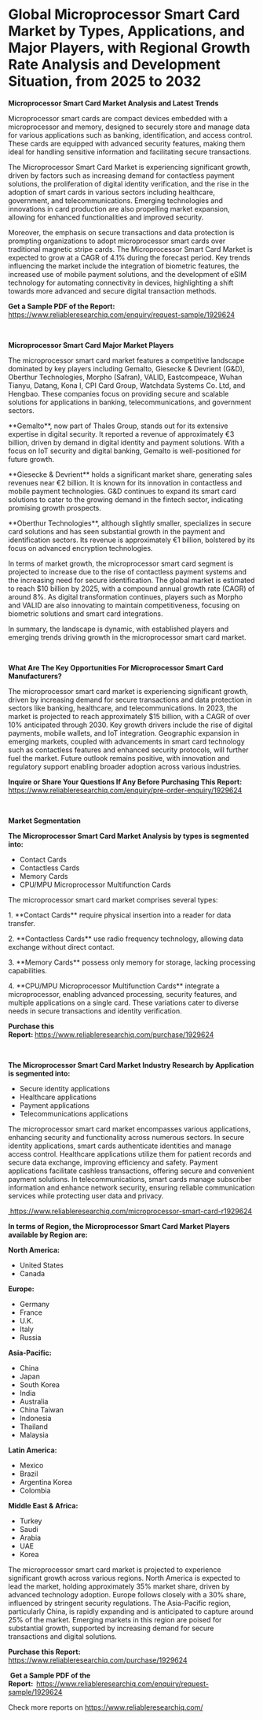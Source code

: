 <p><h1>Global Microprocessor Smart Card Market by Types, Applications, and Major Players, with Regional Growth Rate Analysis and Development Situation, from 2025 to 2032</h1></p><p><strong>Microprocessor Smart Card Market Analysis and Latest Trends</strong></p>
<p><p>Microprocessor smart cards are compact devices embedded with a microprocessor and memory, designed to securely store and manage data for various applications such as banking, identification, and access control. These cards are equipped with advanced security features, making them ideal for handling sensitive information and facilitating secure transactions.</p><p>The Microprocessor Smart Card Market is experiencing significant growth, driven by factors such as increasing demand for contactless payment solutions, the proliferation of digital identity verification, and the rise in the adoption of smart cards in various sectors including healthcare, government, and telecommunications. Emerging technologies and innovations in card production are also propelling market expansion, allowing for enhanced functionalities and improved security.</p><p>Moreover, the emphasis on secure transactions and data protection is prompting organizations to adopt microprocessor smart cards over traditional magnetic stripe cards. The Microprocessor Smart Card Market is expected to grow at a CAGR of 4.1% during the forecast period. Key trends influencing the market include the integration of biometric features, the increased use of mobile payment solutions, and the development of eSIM technology for automating connectivity in devices, highlighting a shift towards more advanced and secure digital transaction methods.</p></p>
<p><strong>Get a Sample PDF of the Report:&nbsp;</strong> <a href="https://www.reliableresearchiq.com/enquiry/request-sample/1929624?utm_campaign=2277&utm_medium=2&utm_source=Github&utm_content=ia&utm_term=29032025&utm_id=microprocessor-smart-card">https://www.reliableresearchiq.com/enquiry/request-sample/1929624</a></p>
<p>&nbsp;</p>
<p><strong>Microprocessor Smart Card Major Market Players</strong></p>
<p><p>The microprocessor smart card market features a competitive landscape dominated by key players including Gemalto, Giesecke & Devrient (G&D), Oberthur Technologies, Morpho (Safran), VALID, Eastcompeace, Wuhan Tianyu, Datang, Kona I, CPI Card Group, Watchdata Systems Co. Ltd, and Hengbao. These companies focus on providing secure and scalable solutions for applications in banking, telecommunications, and government sectors.</p><p>**Gemalto**, now part of Thales Group, stands out for its extensive expertise in digital security. It reported a revenue of approximately €3 billion, driven by demand in digital identity and payment solutions. With a focus on IoT security and digital banking, Gemalto is well-positioned for future growth.</p><p>**Giesecke & Devrient** holds a significant market share, generating sales revenues near €2 billion. It is known for its innovation in contactless and mobile payment technologies. G&D continues to expand its smart card solutions to cater to the growing demand in the fintech sector, indicating promising growth prospects.</p><p>**Oberthur Technologies**, although slightly smaller, specializes in secure card solutions and has seen substantial growth in the payment and identification sectors. Its revenue is approximately €1 billion, bolstered by its focus on advanced encryption technologies.</p><p>In terms of market growth, the microprocessor smart card segment is projected to increase due to the rise of contactless payment systems and the increasing need for secure identification. The global market is estimated to reach $10 billion by 2025, with a compound annual growth rate (CAGR) of around 8%. As digital transformation continues, players such as Morpho and VALID are also innovating to maintain competitiveness, focusing on biometric solutions and smart card integrations.</p><p>In summary, the landscape is dynamic, with established players and emerging trends driving growth in the microprocessor smart card market.</p></p>
<p>&nbsp;</p>
<p><strong>What Are The Key Opportunities For Microprocessor Smart Card Manufacturers?</strong></p>
<p><p>The microprocessor smart card market is experiencing significant growth, driven by increasing demand for secure transactions and data protection in sectors like banking, healthcare, and telecommunications. In 2023, the market is projected to reach approximately $15 billion, with a CAGR of over 10% anticipated through 2030. Key growth drivers include the rise of digital payments, mobile wallets, and IoT integration. Geographic expansion in emerging markets, coupled with advancements in smart card technology such as contactless features and enhanced security protocols, will further fuel the market. Future outlook remains positive, with innovation and regulatory support enabling broader adoption across various industries.</p></p>
<p><strong>Inquire or Share Your Questions If Any Before Purchasing This Report:</strong> <a href="https://www.reliableresearchiq.com/enquiry/pre-order-enquiry/1929624?utm_campaign=2277&utm_medium=2&utm_source=Github&utm_content=ia&utm_term=29032025&utm_id=microprocessor-smart-card">https://www.reliableresearchiq.com/enquiry/pre-order-enquiry/1929624</a></p>
<p>&nbsp;</p>
<p><strong>Market Segmentation</strong></p>
<p><strong>The Microprocessor Smart Card Market Analysis by types is segmented into:</strong></p>
<p><ul><li>Contact Cards</li><li>Contactless Cards</li><li>Memory Cards</li><li>CPU/MPU Microprocessor Multifunction Cards</li></ul></p>
<p><p>The microprocessor smart card market comprises several types: </p><p>1. **Contact Cards** require physical insertion into a reader for data transfer.</p><p>2. **Contactless Cards** use radio frequency technology, allowing data exchange without direct contact.</p><p>3. **Memory Cards** possess only memory for storage, lacking processing capabilities.</p><p>4. **CPU/MPU Microprocessor Multifunction Cards** integrate a microprocessor, enabling advanced processing, security features, and multiple applications on a single card. These variations cater to diverse needs in secure transactions and identity verification.</p></p>
<p><strong>Purchase this Report:&nbsp;</strong><a href="https://www.reliableresearchiq.com/purchase/1929624?utm_campaign=2277&utm_medium=2&utm_source=Github&utm_content=ia&utm_term=29032025&utm_id=microprocessor-smart-card">https://www.reliableresearchiq.com/purchase/1929624</a></p>
<p>&nbsp;</p>
<p><strong>The Microprocessor Smart Card Market Industry Research by Application is segmented into:</strong></p>
<p><ul><li>Secure identity applications</li><li>Healthcare applications</li><li>Payment applications</li><li>Telecommunications applications</li></ul></p>
<p><p>The microprocessor smart card market encompasses various applications, enhancing security and functionality across numerous sectors. In secure identity applications, smart cards authenticate identities and manage access control. Healthcare applications utilize them for patient records and secure data exchange, improving efficiency and safety. Payment applications facilitate cashless transactions, offering secure and convenient payment solutions. In telecommunications, smart cards manage subscriber information and enhance network security, ensuring reliable communication services while protecting user data and privacy.</p></p>
<p><a href="https://www.reliableresearchiq.com/microprocessor-smart-card-r1929624?utm_campaign=2277&utm_medium=2&utm_source=Github&utm_content=ia&utm_term=29032025&utm_id=microprocessor-smart-card">&nbsp;https://www.reliableresearchiq.com/microprocessor-smart-card-r1929624</a></p>
<p><strong>In terms of Region, the Microprocessor Smart Card Market Players available by Region are:</strong></p>
<p>
    <p> <strong> North America: </strong>
        <ul>
            <li>United States</li>
            <li>Canada</li>
        </ul>
        </p> 
    <p> <strong> Europe: </strong>
        <ul>
            <li>Germany</li>
            <li>France</li>
            <li>U.K.</li>
            <li>Italy</li>
            <li>Russia</li>
        </ul>
        </p> 
    <p> <strong> Asia-Pacific: </strong>
        <ul>
            <li>China</li>
            <li>Japan</li>
            <li>South Korea</li>
            <li>India</li>
            <li>Australia</li>
            <li>China Taiwan</li>
            <li>Indonesia</li>
            <li>Thailand</li>
            <li>Malaysia</li>
        </ul>
        </p> 
    <p> <strong> Latin America: </strong>
        <ul>
            <li>Mexico</li>
            <li>Brazil</li>
            <li>Argentina Korea</li>
            <li>Colombia</li>
        </ul>
        </p> 
    <p> <strong> Middle East & Africa: </strong>
        <ul>
            <li>Turkey</li>
            <li>Saudi</li>
            <li>Arabia</li>
            <li>UAE</li>
            <li>Korea</li>
        </ul>
    </p>
    </p>
<p><p>The microprocessor smart card market is projected to experience significant growth across various regions. North America is expected to lead the market, holding approximately 35% market share, driven by advanced technology adoption. Europe follows closely with a 30% share, influenced by stringent security regulations. The Asia-Pacific region, particularly China, is rapidly expanding and is anticipated to capture around 25% of the market. Emerging markets in this region are poised for substantial growth, supported by increasing demand for secure transactions and digital solutions.</p></p>
<p><strong>Purchase this Report: </strong><a href="https://www.reliableresearchiq.com/purchase/1929624?utm_campaign=2277&utm_medium=2&utm_source=Github&utm_content=ia&utm_term=29032025&utm_id=microprocessor-smart-card">https://www.reliableresearchiq.com/purchase/1929624</a></p>
<p>&nbsp;<strong>Get a Sample PDF of the Report:&nbsp;&nbsp;</strong><a href="https://www.reliableresearchiq.com/enquiry/request-sample/1929624?utm_campaign=2277&utm_medium=2&utm_source=Github&utm_content=ia&utm_term=29032025&utm_id=microprocessor-smart-card">https://www.reliableresearchiq.com/enquiry/request-sample/1929624</a></p>
<p><strong></strong></p>
<p>Check more reports on <a href="https://www.reliableresearchiq.com/?utm_campaign=2277&utm_medium=2&utm_source=Github&utm_content=ia&utm_term=29032025&utm_id=microprocessor-smart-card">https://www.reliableresearchiq.com/</a></p>
